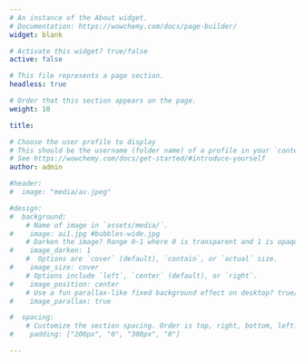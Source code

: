```yaml
---
# An instance of the About widget.
# Documentation: https://wowchemy.com/docs/page-builder/
widget: blank

# Activate this widget? true/false
active: false

# This file represents a page section.
headless: true

# Order that this section appears on the page.
weight: 10

title:

# Choose the user profile to display
# This should be the username (folder name) of a profile in your `content/authors/` folder.
# See https://wowchemy.com/docs/get-started/#introduce-yourself
author: admin

#header:
#  image: "media/av.jpeg"

#design:
#  background:
    # Name of image in `assets/media/`.
#    image: ai1.jpg #bubbles-wide.jpg
    # Darken the image? Range 0-1 where 0 is transparent and 1 is opaque.
#    image_darken: 1
    #  Options are `cover` (default), `contain`, or `actual` size.
#    image_size: cover
    # Options include `left`, `center` (default), or `right`.
#    image_position: center
    # Use a fun parallax-like fixed background effect on desktop? true/false
#    image_parallax: true

#  spacing:
    # Customize the section spacing. Order is top, right, bottom, left.
#    padding: ["200px", "0", "300px", "0"]

---
```

